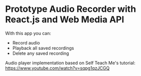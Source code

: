 # Prototype Audio Recorder with React.js and Web Media API
With this app you can:
- Record audio
- Playback all saved recordings
- Delete any saved recording

Audio player implementation based on Self Teach Me's tutorial: https://www.youtube.com/watch?v=sqpg1qzJCGQ
